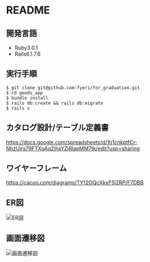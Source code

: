 # README

## 開発言語
- Ruby3.0.1
- Rails6.1.7.6

## 実行手順
```
$ git clone git@github.com:fyeri/for_graduation.git
$ cd goods_app
$ bundle install
$ rails db:create && rails db:migrate
$ rails s
```

## カタログ設計/テーブル定義書
https://docs.google.com/spreadsheets/d/1tj1cnkptfCr-NhzUirs79FTXoAq2IhsYZiRlapMM7tk/edit?usp=sharing

## ワイヤーフレーム
https://cacoo.com/diagrams/TY12OQcXkxF5l2RP/F7DBB

## ER図
![ER図](https://github.com/fyeri/for_graduation/assets/149849878/b69df612-af9e-4c0e-9ddc-6cd96baff884)

## 画面遷移図
![画面遷移図](https://github.com/fyeri/for_graduation/assets/149849878/e6e30f26-b610-463b-bc83-1a9a9aaf772a)
